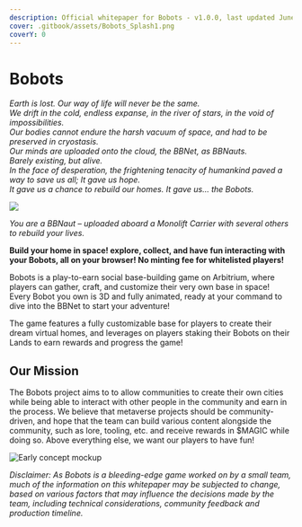 ```yaml
---
description: Official whitepaper for Bobots - v1.0.0, last updated June 2022
cover: .gitbook/assets/Bobots_Splash1.png
coverY: 0
---
```


# Bobots

_Earth is lost. Our way of life will never be the same._ \
_We drift in the cold, endless expanse, in the river of stars, in the void of impossibilities._ \
_Our bodies cannot endure the harsh vacuum of space, and had to be preserved in cryostasis._ \
_Our minds are uploaded onto the cloud, the BBNet, as BBNauts._\
_Barely existing, but alive._ \
_In the face of desperation, the frightening tenacity of humankind paved a way to save us all; It gave us hope._ \
_It gave us a chance to rebuild our homes. It gave us… the Bobots._

![](.gitbook/assets/Bobots\_Splash2\_Cropped.jpg)

_You are a BBNaut – uploaded aboard a Monolift Carrier with several others to rebuild your lives._&#x20;

**Build your home in space! explore, collect, and have fun interacting with your Bobots, all on your browser! No minting fee for whitelisted players!**&#x20;

Bobots is a play-to-earn social base-building game on Arbitrium, where players can gather, craft, and customize their very own base in space! Every Bobot you own is 3D and fully animated, ready at your command to dive into the BBNet to start your adventure!&#x20;

The game features a fully customizable base for players to create their dream virtual homes, and leverages on players staking their Bobots on their Lands to earn rewards and progress the game!&#x20;

## **Our Mission**

The Bobots project aims to to allow communities to create their own cities while being able to interact with other people in the community and earn in the process. We believe that metaverse projects should be community-driven, and hope that the team can build various content alongside the community, such as lore, tooling, etc. and receive rewards in $MAGIC while doing so. Above everything else, we want our players to have fun!&#x20;

![Early concept mockup](.gitbook/assets/Bobots\_CentralHub\_Mockup.png)

_Disclaimer: As Bobots is a bleeding-edge game worked on by a small team, much of the information on this whitepaper may be subjected to change, based on various factors that may influence the decisions made by the team, including technical considerations, community feedback and production timeline._&#x20;
